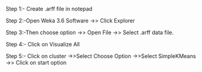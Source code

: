 Step 1:- Create .arff file in notepad

Step 2:-Open Weka 3.6 Software ->> Click Explorer

Step 3:-Then choose option ->> Open File ->> Select .arff data file.

Step 4:- Click on Visualize All

Step 5:- Click on cluster ->>Select Choose Option ->>Select SimpleKMeans ->> Click on start option